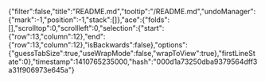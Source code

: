 {"filter":false,"title":"README.md","tooltip":"/README.md","undoManager":{"mark":-1,"position":-1,"stack":[]},"ace":{"folds":[],"scrolltop":0,"scrollleft":0,"selection":{"start":{"row":13,"column":12},"end":{"row":13,"column":12},"isBackwards":false},"options":{"guessTabSize":true,"useWrapMode":false,"wrapToView":true},"firstLineState":0},"timestamp":1410765235000,"hash":"000d1a73250dba9379564dff3a31f906973e645a"}